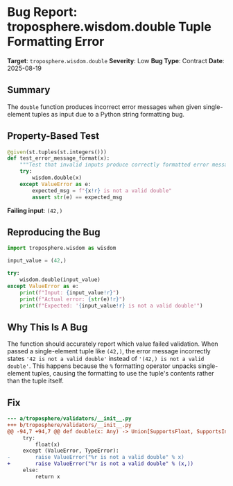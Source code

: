 # Bug Report: troposphere.wisdom.double Tuple Formatting Error

**Target**: `troposphere.wisdom.double`
**Severity**: Low
**Bug Type**: Contract
**Date**: 2025-08-19

## Summary

The `double` function produces incorrect error messages when given single-element tuples as input due to a Python string formatting bug.

## Property-Based Test

```python
@given(st.tuples(st.integers()))
def test_error_message_format(x):
    """Test that invalid inputs produce correctly formatted error messages."""
    try:
        wisdom.double(x)
    except ValueError as e:
        expected_msg = f"{x!r} is not a valid double"
        assert str(e) == expected_msg
```

**Failing input**: `(42,)`

## Reproducing the Bug

```python
import troposphere.wisdom as wisdom

input_value = (42,)

try:
    wisdom.double(input_value)
except ValueError as e:
    print(f"Input: {input_value!r}")
    print(f"Actual error: {str(e)!r}")
    print(f"Expected: '{input_value!r} is not a valid double'")
```

## Why This Is A Bug

The function should accurately report which value failed validation. When passed a single-element tuple like `(42,)`, the error message incorrectly states `'42 is not a valid double'` instead of `'(42,) is not a valid double'`. This happens because the `%` formatting operator unpacks single-element tuples, causing the formatting to use the tuple's contents rather than the tuple itself.

## Fix

```diff
--- a/troposphere/validators/__init__.py
+++ b/troposphere/validators/__init__.py
@@ -94,7 +94,7 @@ def double(x: Any) -> Union[SupportsFloat, SupportsIndex, str, bytes, bytearray
     try:
         float(x)
     except (ValueError, TypeError):
-        raise ValueError("%r is not a valid double" % x)
+        raise ValueError("%r is not a valid double" % (x,))
     else:
         return x
```
